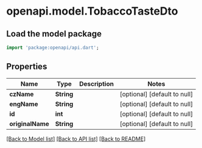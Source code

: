 # openapi.model.TobaccoTasteDto

## Load the model package
```dart
import 'package:openapi/api.dart';
```

## Properties
Name | Type | Description | Notes
------------ | ------------- | ------------- | -------------
**czName** | **String** |  | [optional] [default to null]
**engName** | **String** |  | [optional] [default to null]
**id** | **int** |  | [optional] [default to null]
**originalName** | **String** |  | [optional] [default to null]

[[Back to Model list]](../README.md#documentation-for-models) [[Back to API list]](../README.md#documentation-for-api-endpoints) [[Back to README]](../README.md)


